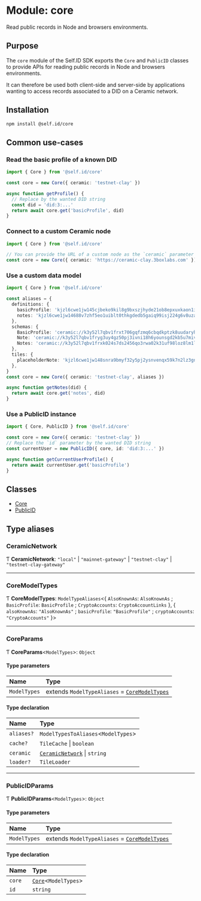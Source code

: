 # Module: core

Read public records in Node and browsers environments.

## Purpose

The `core` module of the Self.ID SDK exports the `Core` and `PublicID` classes to provide APIs
for reading public records in Node and browsers environments.

It can therefore be used both client-side and server-side by applications wanting to access
records associated to a DID on a Ceramic network.

## Installation

```sh
npm install @self.id/core
```

## Common use-cases

### Read the basic profile of a known DID

```ts
import { Core } from '@self.id/core'

const core = new Core({ ceramic: 'testnet-clay' })

async function getProfile() {
  // Replace by the wanted DID string
  const did = 'did:3:...'
  return await core.get('basicProfile', did)
}
```

### Connect to a custom Ceramic node

```ts
import { Core } from '@self.id/core'

// You can provide the URL of a custom node as the `ceramic` parameter
const core = new Core({ ceramic: 'https://ceramic-clay.3boxlabs.com' })
```

### Use a custom data model

```ts
import { Core } from '@self.id/core'

const aliases = {
  definitions: {
    basicProfile: 'kjzl6cwe1jw145cjbeko9kil8g9bxszjhyde21ob8epxuxkaon1izyqsu8wgcic',
    notes: 'kjzl6cwe1jw14688v7zhf5eo1uiblt0thkgdedb5gaiq99isj224g6v8uza2r4m',
  },
  schemas: {
    BasicProfile: 'ceramic://k3y52l7qbv1frxt706gqfzmq6cbqdkptzk8uudaryhlkf6ly9vx21hqu4r6k1jqio',
    Note: 'ceramic://k3y52l7qbv1fryg3uy4gz50pj3ivni18h6younsgd2kb5u7mivx3h258m01tkwk5c',
    Notes: 'ceramic://k3y52l7qbv1frxk024s7ds2456qo3rwa02k31uf98loz8lm1lodlgv3eeqh4cxgjk',
  },
  tiles: {
    placeholderNote: 'kjzl6cwe1jw148snra9bmyf32y5pj2ysnvenqx59k7n2lz3gnri72axvp25fo1v',
  },
}
const core = new Core({ ceramic: 'testnet-clay', aliases })

async function getNotes(did) {
  return await core.get('notes', did)
}
```

### Use a PublicID instance

```ts
import { Core, PublicID } from '@self.id/core'

const core = new Core({ ceramic: 'testnet-clay' })
// Replace the `id` parameter by the wanted DID string
const currentUser = new PublicID({ core, id: 'did:3:...' })

async function getCurrentUserProfile() {
  return await currentUser.get('basicProfile')
}
```

## Classes

- [Core](../classes/core.Core.md)
- [PublicID](../classes/core.PublicID.md)

## Type aliases

### CeramicNetwork

Ƭ **CeramicNetwork**: ``"local"`` \| ``"mainnet-gateway"`` \| ``"testnet-clay"`` \| ``"testnet-clay-gateway"``

___

### CoreModelTypes

Ƭ **CoreModelTypes**: `ModelTypeAliases`<{ `AlsoKnownAs`: `AlsoKnownAs` ; `BasicProfile`: `BasicProfile` ; `CryptoAccounts`: `CryptoAccountLinks`  }, { `alsoKnownAs`: ``"AlsoKnownAs"`` ; `basicProfile`: ``"BasicProfile"`` ; `cryptoAccounts`: ``"CryptoAccounts"``  }\>

___

### CoreParams

Ƭ **CoreParams**<`ModelTypes`\>: `Object`

#### Type parameters

| Name | Type |
| :------ | :------ |
| `ModelTypes` | extends `ModelTypeAliases` = [`CoreModelTypes`](core.md#coremodeltypes) |

#### Type declaration

| Name | Type |
| :------ | :------ |
| `aliases?` | `ModelTypesToAliases`<`ModelTypes`\> |
| `cache?` | `TileCache` \| `boolean` |
| `ceramic` | [`CeramicNetwork`](core.md#ceramicnetwork) \| `string` |
| `loader?` | `TileLoader` |

___

### PublicIDParams

Ƭ **PublicIDParams**<`ModelTypes`\>: `Object`

#### Type parameters

| Name | Type |
| :------ | :------ |
| `ModelTypes` | extends `ModelTypeAliases` = [`CoreModelTypes`](core.md#coremodeltypes) |

#### Type declaration

| Name | Type |
| :------ | :------ |
| `core` | [`Core`](../classes/core.Core.md)<`ModelTypes`\> |
| `id` | `string` |

